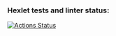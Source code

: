 ### Hexlet tests and linter status:
[![Actions Status](https://github.com/Silaeva/algorithms-project-69/actions/workflows/hexlet-check.yml/badge.svg)](https://github.com/Silaeva/algorithms-project-69/actions)